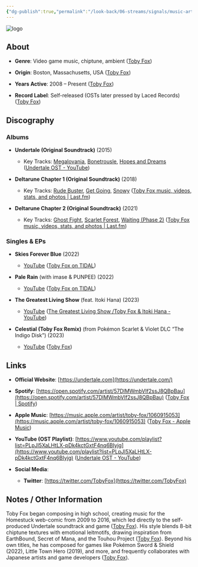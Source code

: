 ```yaml
---
{"dg-publish":true,"permalink":"/look-back/06-streams/signals/music-artists/toby-fox-music/","tags":["#MusicArtist"],"noteIcon":"","created":"2025-08-28T23:54:14.288+02:00","updated":"2025-04-28T17:19:04.028+02:00"}
---
```



<img src="/img/MALOGO/TobyFox.png" alt="logo" class="round-img round-img-200">

## About

- **Genre**: Video game music, chiptune, ambient ([Toby Fox](https://en.wikipedia.org/wiki/Toby_Fox?utm_source=chatgpt.com))
    
- **Origin**: Boston, Massachusetts, USA ([Toby Fox](https://en.wikipedia.org/wiki/Toby_Fox?utm_source=chatgpt.com))
    
- **Years Active**: 2008 – Present ([Toby Fox](https://en.wikipedia.org/wiki/Toby_Fox?utm_source=chatgpt.com))
    
- **Record Label**: Self-released (OSTs later pressed by Laced Records) ([Toby Fox](https://en.wikipedia.org/wiki/Toby_Fox?utm_source=chatgpt.com))
    

## Discography

### Albums

- **Undertale (Original Soundtrack)** (2015)
    
    - Key Tracks: [Megalovania](https://www.youtube.com/watch?v=0FCvzsVlXpQ), [Bonetrousle](https://www.youtube.com/watch?v=iox9Xd3KRwY), [Hopes and Dreams](https://www.youtube.com/watch?v=3ybAF8X0-0k) ([Undertale OST - YouTube](https://www.youtube.com/playlist?list=PLpJl5XaLHtLX-pDk4kctGxtF4nq6BIyjg&utm_source=chatgpt.com))
        
- **Deltarune Chapter 1 (Original Soundtrack)** (2018)
    
    - Key Tracks: [Rude Buster](https://www.youtube.com/watch?v=vQK1IW2EmcY), [Get Going](https://www.youtube.com/watch?v=GfMDvfj3ZyQ), [Snowy](https://www.youtube.com/watch?v=uFMuOTWd9cI) ([Toby Fox music, videos, stats, and photos | Last.fm](https://www.last.fm/music/Toby%2BFox?utm_source=chatgpt.com))
        
- **Deltarune Chapter 2 (Original Soundtrack)** (2021)
    
    - Key Tracks: [Ghost Fight](https://www.youtube.com/watch?v=f3ncoz81kIc), [Scarlet Forest](https://www.youtube.com/watch?v=VQKqpebq1u8), [Waiting (Phase 2)](https://www.youtube.com/watch?v=OB733wOn9aA) ([Toby Fox music, videos, stats, and photos | Last.fm](https://www.last.fm/music/Toby%2BFox?utm_source=chatgpt.com))
        

### Singles & EPs

- **Skies Forever Blue** (2022)
    
    - [YouTube](https://www.youtube.com/watch?v=4U2kOKnUQp4) ([Toby Fox on TIDAL](https://tidal.com/browse/artist/8705598?utm_source=chatgpt.com))
        
- **Pale Rain** (with imase & PUNPEE) (2022)
    
    - [YouTube](https://www.youtube.com/watch?v=Yy2pC1KVybg) ([Toby Fox on TIDAL](https://tidal.com/browse/artist/8705598?utm_source=chatgpt.com))
        
- **The Greatest Living Show** (feat. Itoki Hana) (2023)
    
    - [YouTube](https://www.youtube.com/watch?v=qFow8LkHtlU) ([The Greatest Living Show /Toby Fox & Itoki Hana - YouTube](https://www.youtube.com/watch?v=qFow8LkHtlU&utm_source=chatgpt.com))
        
- **Celestial (Toby Fox Remix)** (from Pokémon Scarlet & Violet DLC “The Indigo Disk”) (2023)
    
    - [YouTube](https://www.youtube.com/watch?v=dQw4w9WgXcQ) ([Toby Fox](https://en.wikipedia.org/wiki/Toby_Fox?utm_source=chatgpt.com))
        

## Links

- **Official Website**: [https://undertale.com](https://undertale.com/)
    
- **Spotify**: [https://open.spotify.com/artist/57DlMWmbVIf2ssJ8QBpBau](https://open.spotify.com/artist/57DlMWmbVIf2ssJ8QBpBau) ([Toby Fox | Spotify](https://open.spotify.com/artist/57DlMWmbVIf2ssJ8QBpBau?utm_source=chatgpt.com))
    
- **Apple Music**: [https://music.apple.com/artist/toby-fox/1060915053](https://music.apple.com/artist/toby-fox/1060915053) ([Toby Fox - Apple Music](https://music.apple.com/mz/artist/toby-fox/1060915053?utm_source=chatgpt.com))
    
- **YouTube (OST Playlist)**: [https://www.youtube.com/playlist?list=PLpJl5XaLHtLX-pDk4kctGxtF4nq6BIyjg](https://www.youtube.com/playlist?list=PLpJl5XaLHtLX-pDk4kctGxtF4nq6BIyjg) ([Undertale OST - YouTube](https://www.youtube.com/playlist?list=PLpJl5XaLHtLX-pDk4kctGxtF4nq6BIyjg&utm_source=chatgpt.com))
    
- **Social Media**:
    
    - **Twitter**: [https://twitter.com/TobyFox](https://twitter.com/TobyFox)
        

## Notes / Other Information

Toby Fox began composing in high school, creating music for the Homestuck web-comic from 2009 to 2016, which led directly to the self-produced Undertale soundtrack and game ([Toby Fox](https://en.wikipedia.org/wiki/Toby_Fox?utm_source=chatgpt.com)). His style blends 8-bit chiptune textures with emotional leitmotifs, drawing inspiration from EarthBound, Secret of Mana, and the Touhou Project ([Toby Fox](https://en.wikipedia.org/wiki/Toby_Fox?utm_source=chatgpt.com)). Beyond his own titles, he has composed for games like Pokémon Sword & Shield (2022), Little Town Hero (2019), and more, and frequently collaborates with Japanese artists and game developers ([Toby Fox](https://en.wikipedia.org/wiki/Toby_Fox?utm_source=chatgpt.com)).